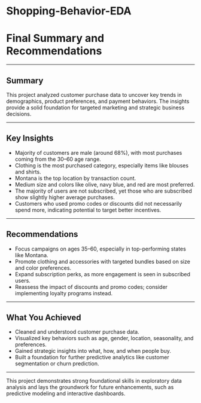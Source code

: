 # Shopping-Behavior-EDA

# Final Summary and Recommendations

---

## Summary

This project analyzed customer purchase data to uncover key trends in demographics, product preferences, and payment behaviors. The insights provide a solid foundation for targeted marketing and strategic business decisions.

---

## Key Insights

- Majority of customers are male (around 68%), with most purchases coming from the 30–60 age range.  
- Clothing is the most purchased category, especially items like blouses and shirts.  
- Montana is the top location by transaction count.  
- Medium size and colors like olive, navy blue, and red are most preferred.  
- The majority of users are not subscribed, yet those who are subscribed show slightly higher average purchases.  
- Customers who used promo codes or discounts did not necessarily spend more, indicating potential to target better incentives.

---

## Recommendations

- Focus campaigns on ages 35–60, especially in top-performing states like Montana.  
- Promote clothing and accessories with targeted bundles based on size and color preferences.  
- Expand subscription perks, as more engagement is seen in subscribed users.  
- Reassess the impact of discounts and promo codes; consider implementing loyalty programs instead.

---

## What You Achieved

- Cleaned and understood customer purchase data.  
- Visualized key behaviors such as age, gender, location, seasonality, and preferences.  
- Gained strategic insights into what, how, and when people buy.  
- Built a foundation for further predictive analytics like customer segmentation or churn prediction.

---

This project demonstrates strong foundational skills in exploratory data analysis and lays the groundwork for future enhancements, such as predictive modeling and interactive dashboards.
